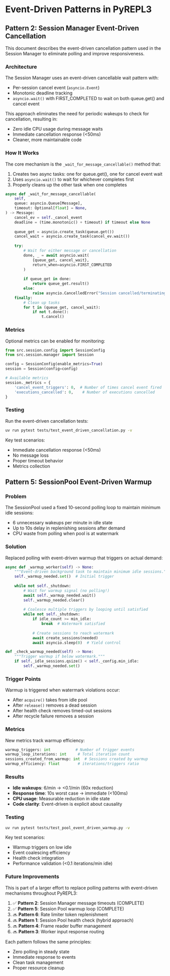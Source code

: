 # Event-Driven Patterns in PyREPL3

## Pattern 2: Session Manager Event-Driven Cancellation

This document describes the event-driven cancellation pattern used in the Session Manager to eliminate polling and improve responsiveness.

### Architecture

The Session Manager uses an event-driven cancellable wait pattern with:
- Per-session cancel event (`asyncio.Event`)
- Monotonic deadline tracking  
- `asyncio.wait()` with FIRST_COMPLETED to wait on both queue.get() and cancel event

This approach eliminates the need for periodic wakeups to check for cancellation, resulting in:
- Zero idle CPU usage during message waits
- Immediate cancellation response (<50ms)
- Cleaner, more maintainable code

### How It Works

The core mechanism is the `_wait_for_message_cancellable()` method that:
1. Creates two async tasks: one for queue.get(), one for cancel event wait
2. Uses `asyncio.wait()` to wait for whichever completes first
3. Properly cleans up the other task when one completes

```python
async def _wait_for_message_cancellable(
    self,
    queue: asyncio.Queue[Message],
    timeout: Optional[float] = None,
) -> Message:
    cancel_ev = self._cancel_event
    deadline = (time.monotonic() + timeout) if timeout else None
    
    queue_get = asyncio.create_task(queue.get())
    cancel_wait = asyncio.create_task(cancel_ev.wait())
    
    try:
        # Wait for either message or cancellation
        done, _ = await asyncio.wait(
            {queue_get, cancel_wait},
            return_when=asyncio.FIRST_COMPLETED
        )
        
        if queue_get in done:
            return queue_get.result()
        else:
            raise asyncio.CancelledError("Session cancelled/terminating")
    finally:
        # Clean up tasks
        for t in (queue_get, cancel_wait):
            if not t.done():
                t.cancel()
```

### Metrics

Optional metrics can be enabled for monitoring:

```python
from src.session.config import SessionConfig
from src.session.manager import Session

config = SessionConfig(enable_metrics=True)
session = Session(config=config)

# Available metrics
session._metrics = {
    'cancel_event_triggers': 0,  # Number of times cancel event fired
    'executions_cancelled': 0,    # Number of executions cancelled
}
```

### Testing

Run the event-driven cancellation tests:

```bash
uv run pytest tests/test_event_driven_cancellation.py -v
```

Key test scenarios:
- Immediate cancellation response (<50ms)
- No message loss
- Proper timeout behavior
- Metrics collection

## Pattern 5: SessionPool Event-Driven Warmup

### Problem

The SessionPool used a fixed 10-second polling loop to maintain minimum idle sessions:
- 6 unnecessary wakeups per minute in idle state
- Up to 10s delay in replenishing sessions after demand
- CPU waste from polling when pool is at watermark

### Solution

Replaced polling with event-driven warmup that triggers on actual demand:

```python
async def _warmup_worker(self) -> None:
    """Event-driven background task to maintain minimum idle sessions."""
    self._warmup_needed.set()  # Initial trigger
    
    while not self._shutdown:
        # Wait for warmup signal (no polling!)
        await self._warmup_needed.wait()
        self._warmup_needed.clear()
        
        # Coalesce multiple triggers by looping until satisfied
        while not self._shutdown:
            if idle_count >= min_idle:
                break  # Watermark satisfied
            
            # Create sessions to reach watermark
            await create_sessions(needed)
            await asyncio.sleep(0)  # Yield control

def _check_warmup_needed(self) -> None:
    """Trigger warmup if below watermark."""
    if self._idle_sessions.qsize() < self._config.min_idle:
        self._warmup_needed.set()
```

### Trigger Points

Warmup is triggered when watermark violations occur:
- After `acquire()` takes from idle pool
- After `release()` removes a dead session  
- After health check removes timed-out sessions
- After recycle failure removes a session

### Metrics

New metrics track warmup efficiency:
```python
warmup_triggers: int           # Number of trigger events
warmup_loop_iterations: int     # Total iteration count
sessions_created_from_warmup: int  # Sessions created by warmup
warmup_efficiency: float        # iterations/triggers ratio
```

### Results

- **Idle wakeups**: 6/min → <0.1/min (60x reduction)
- **Response time**: 10s worst case → immediate (<100ms)
- **CPU usage**: Measurable reduction in idle state
- **Code clarity**: Event-driven is explicit about causality

### Testing

```bash
uv run pytest tests/test_pool_event_driven_warmup.py -v
```

Key test scenarios:
- Warmup triggers on low idle
- Event coalescing efficiency
- Health check integration
- Performance validation (<0.1 iterations/min idle)

### Future Improvements

This is part of a larger effort to replace polling patterns with event-driven mechanisms throughout PyREPL3:

1. ✅ **Pattern 2**: Session Manager message timeouts (COMPLETE)
2. ✅ **Pattern 5**: Session Pool warmup loop (COMPLETE)
3. 🔜 **Pattern 6**: Rate limiter token replenishment  
4. 🔜 **Pattern 1**: Session Pool health check (hybrid approach)
5. 🔜 **Pattern 4**: Frame reader buffer management
6. 🔜 **Pattern 3**: Worker input response routing

Each pattern follows the same principles:
- Zero polling in steady state
- Immediate response to events
- Clean task management
- Proper resource cleanup